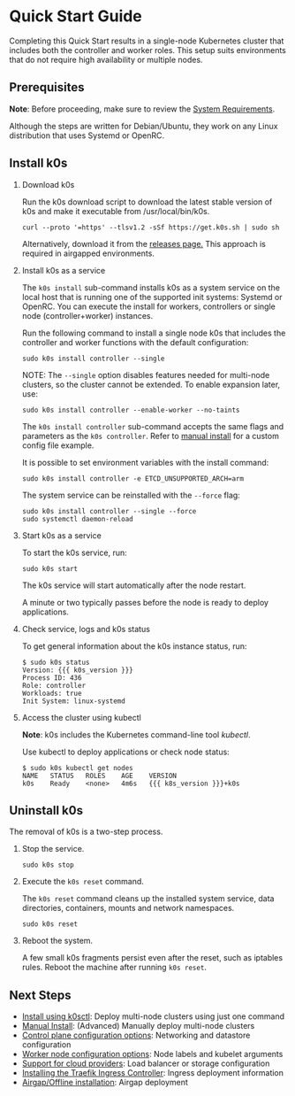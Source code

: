 # Quick Start Guide

Completing this Quick Start results in a single-node Kubernetes cluster that includes both the controller and worker roles. This setup suits environments that do not require high availability or multiple nodes.

## Prerequisites

**Note**: Before proceeding, make sure to review the [System Requirements](system-requirements.md).

Although the steps are written for Debian/Ubuntu, they work on any Linux distribution that uses Systemd or OpenRC.

## Install k0s

1. Download k0s

    Run the k0s download script to download the latest stable version of k0s and make it executable from /usr/local/bin/k0s.

    ```shell
    curl --proto '=https' --tlsv1.2 -sSf https://get.k0s.sh | sudo sh
    ```

    Alternatively, download it from the [releases page.](https://github.com/k0sproject/k0s/releases/latest) This approach is required in airgapped environments.

2. Install k0s as a service

    The `k0s install` sub-command installs k0s as a system service on the local host that is running one of the supported init systems: Systemd or OpenRC. You can execute the install for workers, controllers or single node (controller+worker) instances.

    Run the following command to install a single node k0s that includes the controller and worker functions with the default configuration:

    ```shell
    sudo k0s install controller --single
    ```

    NOTE:
    The `--single` option disables features needed for multi-node clusters, so the cluster cannot be extended. To enable expansion later, use:

    ``` shell
    sudo k0s install controller --enable-worker --no-taints
    ```

    The `k0s install controller` sub-command accepts the same flags and parameters as the `k0s controller`. Refer to [manual install](k0s-multi-node.md#install-k0s) for a custom config file example.

    It is possible to set environment variables with the install command:

    ```shell
    sudo k0s install controller -e ETCD_UNSUPPORTED_ARCH=arm
    ```

    The system service can be reinstalled with the `--force` flag:

    ```shell
    sudo k0s install controller --single --force
    sudo systemctl daemon-reload
    ```

3. Start k0s as a service

    To start the k0s service, run:

    ```shell
    sudo k0s start
    ```

    The k0s service will start automatically after the node restart.

    A minute or two typically passes before the node is ready to deploy applications.

4. Check service, logs and k0s status

    To get general information about the k0s instance status, run:

    ```shell
    $ sudo k0s status
    Version: {{{ k0s_version }}}
    Process ID: 436
    Role: controller
    Workloads: true
    Init System: linux-systemd
    ```

5. Access the cluster using kubectl

    **Note**: k0s includes the Kubernetes command-line tool *kubectl*.

    Use kubectl to deploy applications or check node status:

    ```shell
    $ sudo k0s kubectl get nodes
    NAME   STATUS   ROLES    AGE    VERSION
    k0s    Ready    <none>   4m6s   {{{ k8s_version }}}+k0s
    ```

## Uninstall k0s

The removal of k0s is a two-step process.

1. Stop the service.

    ```shell
    sudo k0s stop
    ```

2. Execute the `k0s reset` command.

     The `k0s reset` command cleans up the installed system service, data directories, containers, mounts and network namespaces.

    ```shell
    sudo k0s reset
    ```

3. Reboot the system.

    A few small k0s fragments persist even after the reset, such as iptables rules. Reboot the machine after running `k0s reset`.

## Next Steps

- [Install using k0sctl](k0sctl-install.md): Deploy multi-node clusters using just one command
- [Manual Install](k0s-multi-node.md): (Advanced) Manually deploy multi-node clusters
- [Control plane configuration options](configuration.md): Networking and datastore configuration
- [Worker node configuration options](worker-node-config.md): Node labels and kubelet arguments
- [Support for cloud providers](cloud-providers.md): Load balancer or storage configuration
- [Installing the Traefik Ingress Controller](examples/traefik-ingress.md):
  Ingress deployment information
- [Airgap/Offline installation](airgap-install.md): Airgap deployment
